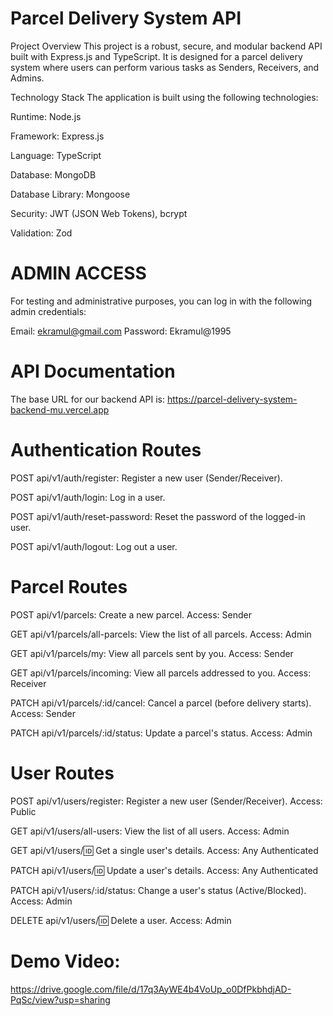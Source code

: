 # Parcel Delivery System API
Project Overview
This project is a robust, secure, and modular backend API built with Express.js and TypeScript. It is designed for a parcel delivery system where users can perform various tasks as Senders, Receivers, and Admins.

Technology Stack
The application is built using the following technologies:

Runtime: Node.js

Framework: Express.js

Language: TypeScript

Database: MongoDB

Database Library: Mongoose

Security: JWT (JSON Web Tokens), bcrypt

Validation: Zod

# ADMIN ACCESS
For testing and administrative purposes, you can log in with the following admin credentials:

Email: ekramul@gmail.com 
Password: Ekramul@1995

# API Documentation
The base URL for our backend API is:
https://parcel-delivery-system-backend-mu.vercel.app

# Authentication Routes
POST api/v1/auth/register: Register a new user (Sender/Receiver).

POST api/v1/auth/login: Log in a user.

POST api/v1/auth/reset-password: Reset the password of the logged-in user.

POST api/v1/auth/logout: Log out a user.

# Parcel Routes
POST api/v1/parcels: Create a new parcel. Access: Sender

GET api/v1/parcels/all-parcels: View the list of all parcels. Access: Admin

GET api/v1/parcels/my: View all parcels sent by you. Access: Sender

GET api/v1/parcels/incoming: View all parcels addressed to you. Access: Receiver

PATCH api/v1/parcels/:id/cancel: Cancel a parcel (before delivery starts). Access: Sender

PATCH api/v1/parcels/:id/status: Update a parcel's status. Access: Admin

 # User Routes
POST api/v1/users/register: Register a new user (Sender/Receiver). Access: Public

GET api/v1/users/all-users: View the list of all users. Access: Admin

GET api/v1/users/:id: Get a single user's details. Access: Any Authenticated

PATCH api/v1/users/:id: Update a user's details. Access: Any Authenticated

PATCH api/v1/users/:id/status: Change a user's status (Active/Blocked). Access: Admin

DELETE api/v1/users/:id: Delete a user. Access: Admin

# Demo Video:
https://drive.google.com/file/d/17q3AyWE4b4VoUp_o0DfPkbhdjAD-PqSc/view?usp=sharing
